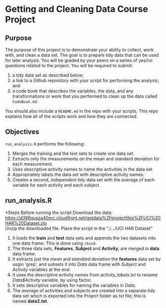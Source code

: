 Getting and Cleaning Data Course Project
========================================================

Purpose 
-----------------

The purpose of this project is to demonstrate your ability to collect, work with, and clean a data set. The goal is to prepare tidy data that can be used for later analysis. You will be graded by your peers on a series of yes/no questions related to the project. You will be required to submit: 

1. a tidy data set as described below;
2. a link to a Github repository with your script for performing the analysis; and 
3. a code book that describes the variables, the data, and any transformations or work that you performed to clean up the data called ``CodeBook.md``. 

You should also include a ``README.md`` in the repo with your scripts. This repo explains how all of the scripts work and how they are connected.  

Objectives
-----------------

`run_analysis.R` performs the following:

1. Merges the training and the test sets to create one data set.
2. Extracts only the measurements on the mean and standard deviation for each measurement. 
3. Uses descriptive activity names to name the activities in the data set
4. Appropriately labels the data set with descriptive activity names. 
5. Creates a second, independent tidy data set with the average of each variable for each activity and each subject. 

run_analysis.R
-----------------
*Steps Before running the script
 Download the data: https://d396qusza40orc.cloudfront.net/getdata%2Fprojectfiles%2FUCI%20HAR%20Dataset.zip  
 Unzip the downloaded file.
 Place the script in the "./.../UCI HAR Dataset"
 
1. It loads the **train** and **test** data sets and appends the two datasets into one data frame. This is done using `rbind`.
2. The three data sets, **Features**, **Subject** and **Activity**, are merged in **data** data frame.
3. It extracts just the *mean* and *standard deviation* the **features** data set by usgin 'grep', and subsets it into *Data* data frame with *Subject* and *Activity* variables at the end. 
4. It  uses the descriptive activity names from *activity_labels.txt* to rename *Data$Activity* variable, by using factor.
5. It sets descriptive variables for naming the variables in *Data*.
6. The *average* of activities and subjects are created into a separate tidy data set which is exported into the Project folder as *txt* file; this is named **data2.txt**.

